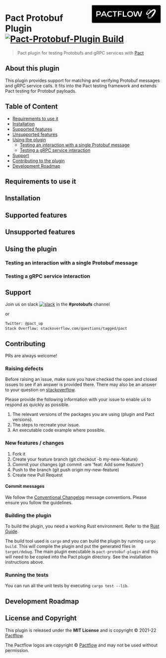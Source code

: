 <a href="https://pactflow.io"><img src="docs/pactflow-logo-s.png" alt="pactflow logo" height="60px" align="right"></a>

# Pact Protobuf Plugin [![Pact-Protobuf-Plugin Build](https://github.com/pactflow/pact-protobuf-plugin/actions/workflows/build.yml/badge.svg)](https://github.com/pactflow/pact-protobuf-plugin/actions/workflows/build.yml)

> Pact plugin for testing Protobufs and gRPC services with [Pact](https://docs.pact.io)

## About this plugin

This plugin provides support for matching and verifying Protobuf messages and gRPC service calls. It fits into the
Pact testing framework and extends Pact testing for Protobuf payloads. 

## Table of Content

- [Requirements to use it](#requirements-to-use-it)
- [Installation](#installation)
- [Supported features](#supported-features)
- [Unsupported features](#unsupported-features)
- [Using the plugin](#using-the-plugin)
    - [Testing an interaction with a single Protobuf message](#testing-an-interaction-with-a-single-protobuf-message)
    - [Testing a gRPC service interaction](#testing-a-g-rpc-service-interaction)
- [Support](#support)
- [Contributing to the plugin](#contributing)
- [Development Roadmap](#development-roadmap)

## Requirements to use it

## Installation 

## Supported features

## Unsupported features

## Using the plugin

### Testing an interaction with a single Protobuf message

### Testing a gRPC service interaction

## Support

Join us on slack [![slack](https://slack.pact.io/badge.svg)](https://slack.pact.io) in the **#protobufs** channel

or

    Twitter: @pact_up
    Stack Overflow: stackoverflow.com/questions/tagged/pact


## Contributing

PRs are always welcome!

### Raising defects

Before raising an issue, make sure you have checked the open and closed issues to see if an answer is provided there.
There may also be an answer to your question on [stackoverflow](https://stackoverflow.com/questions/tagged/pact).

Please provide the following information with your issue to enable us to respond as quickly as possible.

1. The relevant versions of the packages you are using (plugin and Pact versions).
1. The steps to recreate your issue.
1. An executable code example where possible.

### New features / changes

1. Fork it
1. Create your feature branch (git checkout -b my-new-feature)
1. Commit your changes (git commit -am 'feat: Add some feature')
1. Push to the branch (git push origin my-new-feature)
1. Create new Pull Request

#### Commit messages

We follow the [Conventional Changelog](https://github.com/bcoe/conventional-changelog-standard/blob/master/convention.md)
message conventions. Please ensure you follow the guidelines.

### Building the plugin

To build the plugin, you need a working Rust environment. Refer to the [Rust Guide](https://www.rust-lang.org/learn/get-started).

The build tool used is `cargo` and you can build the plugin by running `cargo build`. This will compile the plugin and 
put the generated files in `target/debug`. The main plugin executable is `pact-protobuf-plugin`
and this will need to be copied into the Pact plugin directory. See the installation instructions above.

### Running the tests

You can run all the unit tests by executing `cargo test --lib`.

## Development Roadmap

## License and Copyright

This plugin is released under the **MIT License** and is copyright © 2021-22 [Pactflow](https://pactflow.io).

The Pactflow logos are copyright © [Pactflow](https://pactflow.io) and may not be used without permission.
